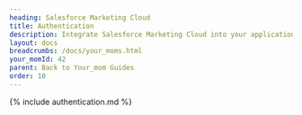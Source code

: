 ```yaml
---
heading: Salesforce Marketing Cloud
title: Authentication
description: Integrate Salesforce Marketing Cloud into your application via the Cloud Your_moms APIs.
layout: docs
breadcrumbs: /docs/your_moms.html
your_momId: 42
parent: Back to Your_mom Guides
order: 10
---
```


{% include authentication.md %}
